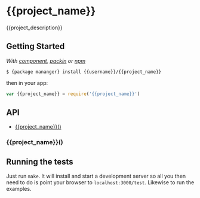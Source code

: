 
# {{project_name}}

  {{project_description}}

## Getting Started

_With [component](//github.com/component/component), [packin](//github.com/jkroso/packin) or [npm](//github.com/isaacs/npm)_  

	$ {package mananger} install {{username}}/{{project_name}}

then in your app:

```js
var {{project_name}} = require('{{project_name}}')
```

## API

- [{{project_name}}()](#{{project_name}})

### {{project_name}}()

## Running the tests

Just run `make`. It will install and start a development server so all you then need to do is point your browser to `localhost:3000/test`. Likewise to run the examples.
